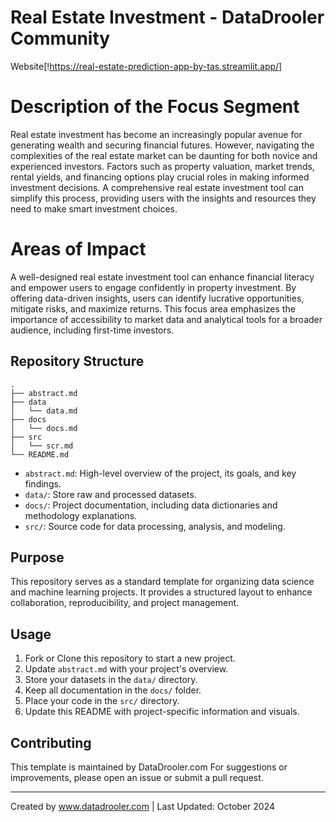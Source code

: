 # Real Estate Investment - DataDrooler Community
Website[!https://real-estate-prediction-app-by-tas.streamlit.app/]

# Description of the Focus Segment 
Real estate investment has become an increasingly popular avenue for generating wealth and securing financial futures. However, navigating the complexities of the real estate market can be daunting for both novice and experienced investors. Factors such as property valuation, market trends, rental yields, and financing options play crucial roles in making informed investment decisions. A comprehensive real estate investment tool can simplify this process, providing users with the insights and resources they need to make smart investment choices.

# Areas of Impact 
A well-designed real estate investment tool can enhance financial literacy and empower users to engage confidently in property investment. By offering data-driven insights, users can identify lucrative opportunities, mitigate risks, and maximize returns. This focus area emphasizes the importance of accessibility to market data and analytical tools for a broader audience, including first-time investors.

## Repository Structure

```
.
├── abstract.md
├── data
│   └── data.md
├── docs
│   └── docs.md
├── src
│   └── scr.md
└── README.md

```

- `abstract.md`: High-level overview of the project, its goals, and key findings.
- `data/`: Store raw and processed datasets.
- `docs/`: Project documentation, including data dictionaries and methodology explanations.
- `src/`: Source code for data processing, analysis, and modeling.

## Purpose

This repository serves as a standard template for organizing data science and machine learning projects. It provides a structured layout to enhance collaboration, reproducibility, and project management.

## Usage

1. Fork or Clone this repository to start a new project.
2. Update `abstract.md` with your project's overview.
3. Store your datasets in the `data/` directory.
4. Keep all documentation in the `docs/` folder.
5. Place your code in the `src/` directory.
6. Update this README with project-specific information and visuals.

## Contributing

This template is maintained by DataDrooler.com 
For suggestions or improvements, please open an issue or submit a pull request.

---
Created by www.datadrooler.com | Last Updated: October 2024
